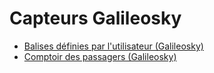 # Capteurs Galileosky

* [Balises définies par l'utilisateur (Galileosky)](capteurs-galileosky-1/balises-definies-par-lutilisateur-galileosky.md)
* [Comptoir des passagers (Galileosky)](capteurs-galileosky-1/comptoir-des-passagers-galileosky.md)
